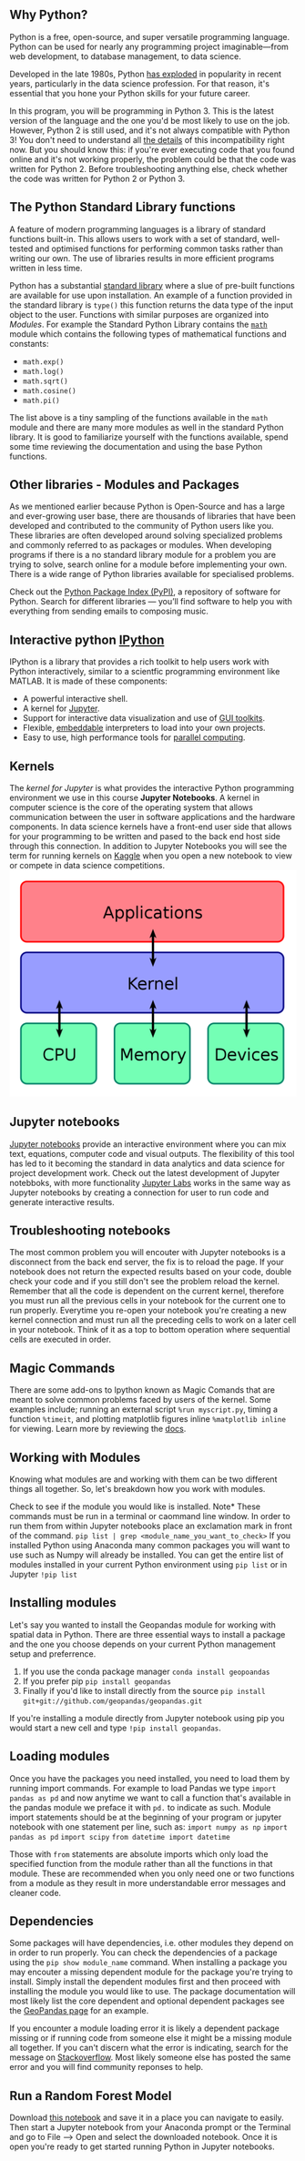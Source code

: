 ## Why Python?

Python is a free, open-source, and super versatile programming language. Python can be used for nearly any programming project imaginable—from web development, to database management, to data science.

Developed in the late 1980s, Python [has exploded](https://www.economist.com/graphic-detail/2018/07/26/python-is-becoming-the-worlds-most-popular-coding-language) in popularity in recent years, particularly in the data science profession. For that reason, it's essential that you hone your Python skills for your future career. 

In this program, you will be programming in Python 3. This is the latest version of the language and the one you'd be most likely to use on the job. However, Python 2 is still used, and it's not always compatible with Python 3! You don't need to understand all [the details](https://wiki.python.org/moin/Python2orPython3) of this incompatibility right now. But you should know this: if you're ever executing code that you found online and it's not working properly, the problem could be that the code was written for Python 2. Before troubleshooting anything else, check whether the code was written for Python 2 or Python 3.
    
## The Python Standard Library functions
A feature of modern programming languages is a library of standard functions built-in. This allows users to work with a set of standard, well-tested and optimised functions for performing common tasks rather than writing our own. The use of  libraries results in more efficient programs written in less time.

Python has a substantial [standard library](https://docs.python.org/3/library/) where a slue of pre-built functions are available for use upon installation. An example of a function provided in the standard library is `type()` this function returns the data type of the input object to the user. Functions with similar purposes are organized into *Modules*. For example the Standard Python Library contains the [`math`](https://docs.python.org/3/library/math.html#module-math "math: Mathematical functions (sin() etc.).") module which contains the following types of mathematical functions and constants:

 - `math.exp()`
 -  `math.log()`
 -  `math.sqrt()`
 -  `math.cosine()`
 -  `math.pi()`

 The list above is a tiny sampling of the functions available in the `math` module and there are many more modules as well in the standard Python library. It is good to familiarize yourself with the functions available, spend some time reviewing the documentation and using the base Python functions.
 
## Other libraries - Modules and Packages
 As we mentioned earlier because Python is Open-Source and has a large and ever-growing user base, there are thousands of libraries that have been developed and contributed to the community of Python users like you. These libraries are often developed around solving specialized problems and commonly referred to as packages or modules. When developing programs
if there is a no standard library module for a problem you are trying to solve, search online for a module before implementing your own. There is a wide range of Python libraries available for specialised problems. 

Check out the [Python Package Index (PyPI)](https://pypi.org/), a repository of software for Python. Search for different libraries — you’ll find software to help you with everything from sending emails to composing music.

## Interactive python [IPython](url)
IPython is a library that provides a rich toolkit to help users work with Python interactively, similar to a scientfic programming environment like MATLAB. It is made of these components: 
-   A powerful interactive shell.
-   A kernel for  [Jupyter](https://jupyter.org/).
-   Support for interactive data visualization and use of  [GUI toolkits](https://ipython.org/ipython-doc/stable/interactive/reference.html#gui-event-loop-support).
-   Flexible,  [embeddable](https://ipython.org/ipython-doc/stable/interactive/reference.html#embedding-ipython)  interpreters to load into your own projects.
-   Easy to use, high performance tools for  [parallel computing](https://ipyparallel.readthedocs.io/en/latest/).  

## Kernels
The *kernel for Jupyter* is what provides the interactive Python programming environment we use in this course **Jupyter Notebooks**.   A kernel in computer science is the core of the  operating system that allows communication between the user in software applications and the hardware components. In data science kernels have a front-end user side that allows for your programming to be written and pased to the back end host side through this connection. In addition to Jupyter Notebooks you will see the term for running kernels on [Kaggle](https://www.kaggle.com/notebooks) when you open a new notebook to view or compete in data science competitions.  
![Kernel structure](https://raw.githubusercontent.com/AVJdataminer/content_dev/master/resources/Kernel_diagram.png)

## Jupyter notebooks
 [Jupyter notebooks](http://jupyter.org/)  provide an interactive environment where you can mix text, equations, computer code and visual outputs. The flexibility of this tool has led to it  becoming the standard in data analytics and data science for project development work.  Check out the latest development of Jupyter notebboks, with more functionality [Jupyter Labs](https://jupyter.org/) works in the same way as Jupyter notebooks by creating a connection for user to run code and generate interactive results.
    
## Troubleshooting notebooks
The most common problem you will encouter with Jupyter notebooks is a disconnect from the back end server, the fix is to reload the page. If your notebook does not return the expected results based on your code, double check your code and if you still don't see the problem reload the kernel.  Remember that all the code is dependent on the current kernel, therefore you must run all the previous cells in your notebook for the current one to run properly. Everytime you re-open your notebook you're creating a new kernel connection and must run all the preceding cells to work on a later cell in your notebook. Think of it as a top to bottom operation where sequential cells are executed in order.

    
## Magic Commands
There are some add-ons to Ipython known as Magic Comands that are meant to solve common problems faced by users of the kernel. Some examples include; running an external script `%run myscript.py`, timing a function `%timeit`, and plotting matplotlib figures inline `%matplotlib inline` for viewing. Learn more by reviewing the [docs](https://ipython.readthedocs.io/en/stable/interactive/magics.html).

## Working with Modules
Knowing what modules are and working with them can be two different things all together. So, let's breakdown how you work with modules. 

Check to see if the module you would like is installed. Note* These commands must be run in a terminal or caommand line window. In order to run them from within Jupyter notebooks place an exclamation mark in front of the command. `
pip list | grep <module_name_you_want_to_check>
` If you installed Python using Anaconda many common packages you will want to use such as Numpy will already be installed. You can get the entire list of modules installed in your current Python environment using `pip list` or in Jupyter `!pip list`

## Installing modules
Let's say you wanted to install the Geopandas module for working with spatial data in Python. There are three essential ways to install a package and the one you choose depends on your current Python management setup and preferrence. 

 1. If you use the conda package manager `conda install geopoandas`
 2. If you prefer pip `pip install geopandas`
 3. Finally if you'd like to install directly from the source `pip install git+git://github.com/geopandas/geopandas.git`

If you're installing a module directly from Jupyter notebook using pip you would start a new cell and type `!pip install geopandas`. 

## Loading modules
 Once you have the packages you need installed, you need to load them by running import commands. For example to load Pandas we type `import pandas as pd` and now anytime we want to call a function that's available in the pandas module we preface it with `pd.` to indicate as such. Module import statements should be at the beginning of your program or jupyter notebook with one statement per line, such as:
 `import numpy as np`
`import pandas as pd`
`import scipy` 
`from datetime import datetime`

Those with `from` statements are absolute imports which only load the specified function from the module rather than all the functions in that module. These are recommended when you only need one or two functions from a module as they result in more understandable error messages and cleaner code.

## Dependencies
Some packages will have dependencies, i.e. other modules they depend on in order to run properly. You can check the dependencies of a package using the `pip show module_name` command. When installing a package you may encouter a missing dependent module for the package you're trying to install. Simply install the dependent modules first and then proceed with installing the module you would like to use. The package documentation will most likely list the core dependent and optional dependent packages see the [GeoPandas page](https://geopandas.org/install.html) for an example.

 If you encounter a module loading error it is likely a dependent package missing or if running code from someone else it might be a missing module all together. If you can't discern what the error is indicating, search for the message on [Stackoverflow](https://stackoverflow.com/questions/tagged/python). Most likely someone else has posted the same error and you will find community reponses to help. 

## Run a Random Forest Model
Download [this notebook](https://drive.google.com/file/d/13SUTkQcdltROLamxF2wcp7mKIeQatfjT/view?usp=sharing) and save it in a place you can navigate to easily. Then start a Jupyter notebook from your Anaconda prompt or the Terminal and go to File --> Open and select the downloaded notebook.
Once it is open you're ready to get started running Python in Jupyter notebooks.
<!--stackedit_data:
eyJoaXN0b3J5IjpbODA5MDM4OTAzXX0=
-->
